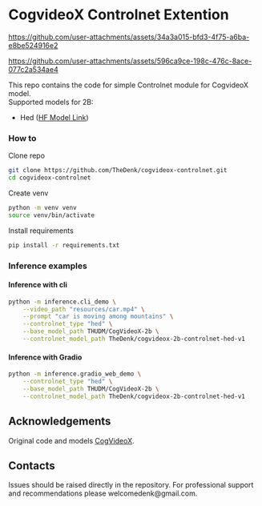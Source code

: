 # CogvideoX Controlnet Extention


https://github.com/user-attachments/assets/34a3a015-bfd3-4f75-a6ba-e8be524916e2

https://github.com/user-attachments/assets/596ca9ce-198c-476c-8ace-077c2a534ae4

This repo contains the code for simple Controlnet module for CogvideoX model.  
Supported models for 2B:
- Hed (<a href="https://huggingface.co/TheDenk/cogvideox-2b-controlnet-hed-v1">HF Model Link</a>) 

### How to
Clone repo 
```bash
git clone https://github.com/TheDenk/cogvideox-controlnet.git
cd cogvideox-controlnet
```
  
Create venv  
```bash
python -m venv venv
source venv/bin/activate
```
  
Install requirements
```bash
pip install -r requirements.txt
```
  
### Inference examples
#### Inference with cli
```bash
python -m inference.cli_demo \
    --video_path "resources/car.mp4" \
    --prompt "car is moving among mountains" \
    --controlnet_type "hed" \
    --base_model_path THUDM/CogVideoX-2b \
    --controlnet_model_path TheDenk/cogvideox-2b-controlnet-hed-v1
```

#### Inference with Gradio
```bash
python -m inference.gradio_web_demo \
    --controlnet_type "hed" \
    --base_model_path THUDM/CogVideoX-2b \
    --controlnet_model_path TheDenk/cogvideox-2b-controlnet-hed-v1
```
  
  
## Acknowledgements
Original code and models [CogVideoX](https://github.com/THUDM/CogVideo/tree/main).  

## Contacts
<p>Issues should be raised directly in the repository. For professional support and recommendations please <a>welcomedenk@gmail.com</a>.</p>
